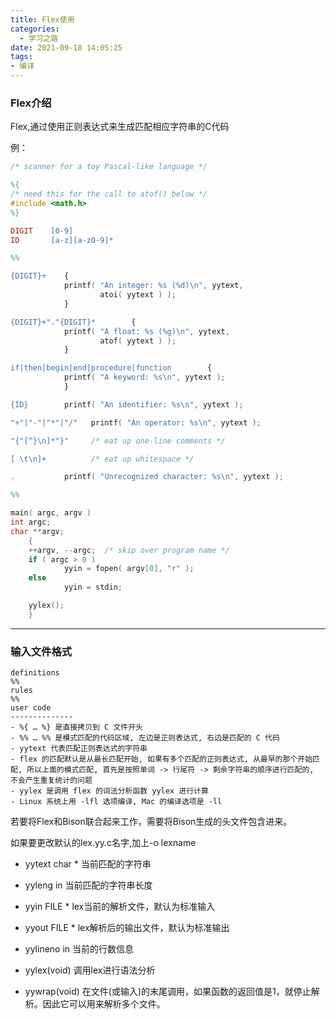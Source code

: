 ```yaml
---
title: Flex使用
categories:
  - 学习之路
date: 2021-09-18 14:05:25
tags:
- 编译
---
```


### Flex介绍

Flex,通过使用正则表达式来生成匹配相应字符串的C代码

例：

~~~flex
/* scanner for a toy Pascal-like language */

%{
/* need this for the call to atof() below */
#include <math.h>
%}

DIGIT    [0-9]
ID       [a-z][a-z0-9]*

%%

{DIGIT}+    {
            printf( "An integer: %s (%d)\n", yytext,
                    atoi( yytext ) );
            }

{DIGIT}+"."{DIGIT}*        {
            printf( "A float: %s (%g)\n", yytext,
                    atof( yytext ) );
            }

if|then|begin|end|procedure|function        {
            printf( "A keyword: %s\n", yytext );
            }

{ID}        printf( "An identifier: %s\n", yytext );

"+"|"-"|"*"|"/"   printf( "An operator: %s\n", yytext );

"{"[^}\n]*"}"     /* eat up one-line comments */

[ \t\n]+          /* eat up whitespace */

.           printf( "Unrecognized character: %s\n", yytext );

%%

main( argc, argv )
int argc;
char **argv;
    {
    ++argv, --argc;  /* skip over program name */
    if ( argc > 0 )
            yyin = fopen( argv[0], "r" );
    else
            yyin = stdin;

    yylex();
    }
~~~

***

### 输入文件格式

~~~
definitions
%%
rules
%%
user code
--------------
- %{ … %} 是直接拷贝到 C 文件开头
- %% … %% 是模式匹配的代码区域, 左边是正则表达式, 右边是匹配的 C 代码
- yytext 代表匹配正则表达式的字符串
- flex 的匹配默认是从最长匹配开始, 如果有多个匹配的正则表达式, 从最早的那个开始匹配, 所以上面的模式匹配, 首先是按照单词 -> 行尾符 -> 剩余字符串的顺序进行匹配的, 不会产生重复统计的问题
- yylex 是调用 flex 的词法分析函数 yylex 进行计算
- Linux 系统上用 -lfl 选项编译, Mac 的编译选项是 -ll
~~~

若要将Flex和Bison联合起来工作，需要将Bison生成的头文件包含进来。

如果要更改默认的lex.yy.c名字,加上-o lexname

* yytext char * 当前匹配的字符串

* yyleng in 当前匹配的字符串长度

* yyin FILE * lex当前的解析文件，默认为标准输入

* yyout FILE * lex解析后的输出文件，默认为标准输出

* yylineno in 当前的行数信息
* yylex(void) 调用lex进行语法分析
* yywrap(void) 在文件(或输入)的末尾调用，如果函数的返回值是1，就停止解析。因此它可以用来解析多个文件。
